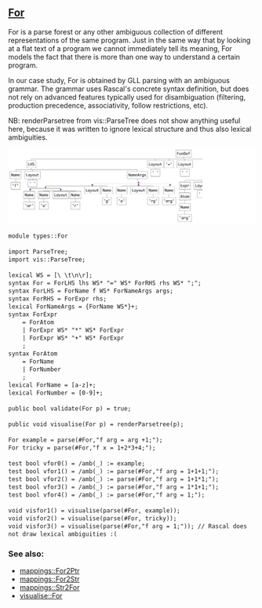## [For](https://github.com/grammarware/bx-parsing/blob/master/src/types/For.rsc)

For is a parse forest or any other ambiguous collection of different representations
of the same program. Just in the same way that by looking at a flat text of a program
we cannot immediately tell its meaning, For models the fact that there is more than one
way to understand a certain program.

In our case study, For is obtained by GLL parsing with an ambiguous grammar.
The grammar uses Rascal's concrete syntax definition, but does not rely on advanced
features typically used for disambiguation (filtering, production precedence,
associativity, follow restrictions, etc).

NB: renderParsetree from vis::ParseTree does not show anything useful here, because it was
written to ignore lexical structure and thus also lexical ambiguities.

![Example](https://github.com/grammarware/bx-parsing/raw/master/img/For.png)

```
module types::For

import ParseTree;
import vis::ParseTree;

lexical WS = [\ \t\n\r];
syntax For = ForLHS lhs WS* "=" WS* ForRHS rhs WS* ";";
syntax ForLHS = ForName f WS* ForNameArgs args;
syntax ForRHS = ForExpr rhs;
lexical ForNameArgs = {ForName WS*}+;
syntax ForExpr
    = ForAtom
    | ForExpr WS* "*" WS* ForExpr
    | ForExpr WS* "+" WS* ForExpr
    ;
syntax ForAtom
    = ForName
    | ForNumber
    ;
lexical ForName = [a-z]+;
lexical ForNumber = [0-9]+;

public bool validate(For p) = true;

public void visualise(For p) = renderParsetree(p);

For example = parse(#For,"f arg = arg +1;");
For tricky = parse(#For,"f x = 1+2*3+4;");

test bool vfor0() = /amb(_) := example;
test bool vfor1() = /amb(_) := parse(#For,"f arg = 1+1+1;");
test bool vfor2() = /amb(_) := parse(#For,"f arg = 1+1*1;");
test bool vfor3() = /amb(_) := parse(#For,"f arg = 1*1+1;");
test bool vfor4() = /amb(_) := parse(#For,"f arg = 1;");

void visfor1() = visualise(parse(#For, example));
void visfor2() = visualise(parse(#For, tricky));
void visfor3() = visualise(parse(#For,"f arg = 1;")); // Rascal does not draw lexical ambiguities :(
```

### See also:
* [mappings::For2Ptr](https://github.com/grammarware/bx-parsing/blob/master/src/mappings/For2Ptr.rsc)
* [mappings::For2Str](https://github.com/grammarware/bx-parsing/blob/master/src/mappings/For2Str.rsc)
* [mappings::Str2For](https://github.com/grammarware/bx-parsing/blob/master/src/mappings/Str2For.rsc)
* [visualise::For](https://github.com/grammarware/bx-parsing/blob/master/src/visualise/For.rsc)

